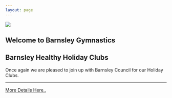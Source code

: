 ```yaml
---
layout: page
---
```

<section id="welcome">
    <img src="{{ site.baseurl }}/assets/img/dabbing_gymnasts_cropped.jpg" class="welcome-img" />
    <div class="container">
        <div class="row justify-content-center">
            <div id="welcome-txt">
                <h1 class="text-dark display-1">Welcome to Barnsley Gymnastics</h1>
            </div>
        </div>
        <div class="jumbotron jumbotron-fluid">
            <div class="container">
                <h1 class="display-4">Barnsley Healthy Holiday Clubs</h1>
                <p class="lead">Once again we are pleased to join up with Barnsley Council for our Holiday Clubs.</p>
                <hr class="my-4">
                <a href="{{ site.baseurl }}{% link holidayclub.md %}" class="btn btn-info btn-lg" >More Details Here..</a>
            </div>
        </div>
    </div>
</section>
